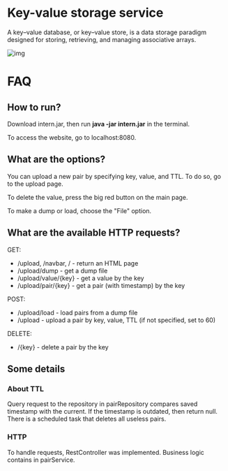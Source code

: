 # Key-value storage service

A key–value database, or key–value store, is a data storage paradigm designed for storing, retrieving, and managing associative arrays.

![img](https://user-images.githubusercontent.com/54929583/128924448-74dafb34-bee1-42d1-a4a4-2e6e2bedd68e.jpg)

# FAQ
## How to run?

Download intern.jar, then run **java -jar intern.jar** in the terminal.

To access the website, go to localhost:8080.

## What are the options?

You can upload a new pair by specifying key, value, and TTL. To do so, go to the upload page. 

To delete the value, press the big red button on the main page. 

To make a dump or load, choose the "File" option.

## What are the available HTTP requests?
GET:
- /upload, /navbar, / - return an HTML page
- /upload/dump - get a dump file
- /upload/value/{key} - get a value by the key
- /upload/pair/{key} - get a pair (with timestamp) by the key

POST:
- /upload/load - load pairs from a dump file
- /upload - upload a pair by key, value, TTL (if not specified, set to 60)

DELETE:
- /{key} - delete a pair by the key

## Some details

### About TTL

Query request to the repository in pairRepository compares saved timestamp with the current. If the timestamp is outdated, then return null. There is a scheduled task that deletes all useless pairs.

### HTTP

To handle requests, RestController was implemented. Business logic contains in pairService.
